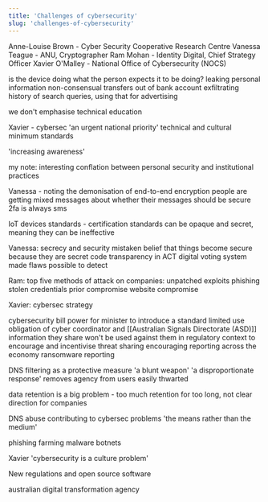 ```yaml
---
title: 'Challenges of cybersecurity'
slug: 'challenges-of-cybersecurity'
---
```


Anne-Louise Brown - Cyber Security Cooperative Research Centre
Vanessa Teague - ANU, Cryptographer
Ram Mohan - Identity Digital, Chief Strategy Officer
Xavier O'Malley - National Office of Cybersecurity (NOCS)

is the device doing what the person expects it to be doing?
leaking personal information
non-consensual transfers out of bank account
exfiltrating history of search queries, using that for advertising

we don't emphasise technical education

Xavier - cybersec 'an urgent national priority'
technical and cultural minimum standards

'increasing awareness'

my note: interesting conflation between personal security and institutional practices

Vanessa - noting the demonisation of end-to-end encryption
people are getting mixed messages about whether their messages should be secure
2fa is always sms

IoT devices standards - certification standards can be opaque and secret, meaning they can be ineffective

Vanessa:
secrecy and security
mistaken belief that things become secure because they are secret
code transparency in ACT digital voting system made flaws possible to detect

Ram:
top five methods of attack on companies:
unpatched exploits
phishing
stolen credentials
prior compromise
website compromise

Xavier:
cybersec strategy

cybersecurity bill
power for minister to introduce a standard
limited use obligation of cyber coordinator and [[Australian Signals Directorate (ASD)]]
information they share won't be used against them in regulatory context
to encourage and incentivise threat sharing
encouraging reporting across the economy
ransomware reporting


DNS filtering as a protective measure
'a blunt weapon' 'a disproportionate response'
removes agency from users
easily thwarted

data retention is a big problem - too much retention for too long, not clear direction for companies

DNS abuse contributing to cybersec problems
'the means rather than the medium'

phishing
farming
malware
botnets

Xavier 'cybersecurity is a culture problem'


New regulations and open source software

australian digital transformation agency